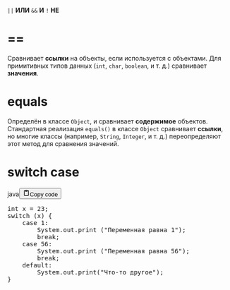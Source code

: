 <p><code>||</code> <strong>ИЛИ</strong>
<code>&amp;&amp;</code> <strong>И</strong>
<code>!</code> <strong>НЕ</strong></p>
<h1>==</h1>
<p>Сравнивает <strong>ссылки</strong> на объекты, если используется с объектами.
Для примитивных типов данных (<code>int</code>, <code>char</code>, <code>boolean</code>, и т. д.) сравнивает <strong>значения</strong>.</p>
<h1>equals</h1>
<p>Определён в классе <code>Object</code>, и сравнивает <strong>содержимое</strong> объектов.
Стандартная реализация <code>equals()</code> в классе <code>Object</code> сравнивает <strong>ссылки</strong>,
но многие классы (например, <code>String</code>, <code>Integer</code>, и т. д.) переопределяют этот метод для сравнения значений.</p>
<h1>switch case</h1>
<div class="code_element"><div class="lang_line"><text>java</text><button class="copy_code_button" onclick="CopyCode(this)"><svg style="width: 1.2em;height: 1.2em;" aria-hidden="true" xmlns="http://www.w3.org/2000/svg" fill="none" viewBox="0 0 24 24"><path stroke="currentColor" stroke-linecap="round" stroke-linejoin="round" stroke-width="2" d="M15 4h3a1 1 0 0 1 1 1v15a1 1 0 0 1-1 1H6a1 1 0 0 1-1-1V5a1 1 0 0 1 1-1h3m0 3h6m-5-4v4h4V3h-4Z"/></svg><text>Copy code</text></button></div><div class="code language-java"><div class="highlight"><pre><span></span><span class="kt">int</span><span class="w"> </span><span class="n">x</span><span class="w"> </span><span class="o">=</span><span class="w"> </span><span class="mi">23</span><span class="p">;</span>
<span class="k">switch</span><span class="w"> </span><span class="p">(</span><span class="n">x</span><span class="p">)</span><span class="w"> </span><span class="p">{</span>
<span class="w">    </span><span class="k">case</span><span class="w"> </span><span class="mi">1</span><span class="p">:</span>
<span class="w">        </span><span class="n">System</span><span class="p">.</span><span class="na">out</span><span class="p">.</span><span class="na">print</span><span class="w"> </span><span class="p">(</span><span class="s">&quot;Переменная равна 1&quot;</span><span class="p">);</span>
<span class="w">        </span><span class="k">break</span><span class="p">;</span>
<span class="w">    </span><span class="k">case</span><span class="w"> </span><span class="mi">56</span><span class="p">:</span>
<span class="w">        </span><span class="n">System</span><span class="p">.</span><span class="na">out</span><span class="p">.</span><span class="na">print</span><span class="w"> </span><span class="p">(</span><span class="s">&quot;Переменная равна 56&quot;</span><span class="p">);</span>
<span class="w">        </span><span class="k">break</span><span class="p">;</span>
<span class="w">    </span><span class="k">default</span><span class="p">:</span>
<span class="w">        </span><span class="n">System</span><span class="p">.</span><span class="na">out</span><span class="p">.</span><span class="na">print</span><span class="p">(</span><span class="s">&quot;Что-то другое&quot;</span><span class="p">);</span>
<span class="p">}</span>
</pre></div></div></div>
